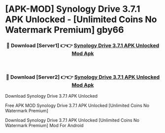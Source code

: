 # [APK-MOD] Synology Drive 3.7.1 APK Unlocked - [Unlimited Coins No Watermark Premium] gby66



<div align="center">
<h3>🔴 Download [Server1] 👉👉 <a href="https://momento.my/?title=Synology_Drive_3.7.1_APK_Unlocked">Synology Drive 3.7.1 APK Unlocked Mod Apk</a></h3><br>

<h3>🔴 Download [Server2] 👉👉 <a href="https://momento.my/?title=Synology_Drive_3.7.1_APK_Unlocked">Synology Drive 3.7.1 APK Unlocked Mod Apk</a></h3>
</div>



Download Synology Drive 3.7.1 APK Unlocked 

Free APK MOD Synology Drive 3.7.1 APK Unlocked [Unlimited Coins No Watermark Premium]

Download Synology Drive 3.7.1 APK Unlocked [Unlimited Coins No Watermark Premium] Mod For Android
